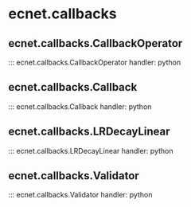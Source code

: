 # ecnet.callbacks

## ecnet.callbacks.CallbackOperator

::: ecnet.callbacks.CallbackOperator
    handler: python

## ecnet.callbacks.Callback

::: ecnet.callbacks.Callback
    handler: python

## ecnet.callbacks.LRDecayLinear

::: ecnet.callbacks.LRDecayLinear
    handler: python

## ecnet.callbacks.Validator

::: ecnet.callbacks.Validator
    handler: python